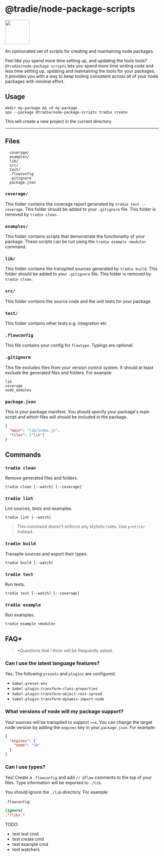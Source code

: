 # @tradie/node-package-scripts

<img src="https://github.com/jameslnewell/tradie-v4/blob/separate-builder/docs/img/logo.png" height="80"/>

An opinionated set of scripts for creating and maintaining node packages.

Feel like you spend more time setting up, and updating the tools tools?`@tradie/node-package-scripts` lets you spend more time writing code and less time setting up, updating and maintaining the tools for your packages. It provides you with a way to keep tooling consistent across all of your node packages with minimal effort.

## Usage

```
mkdir my-package && cd my-package
npx --package @tradie/node-package-scripts tradie create
```

This will create a new project in the current directory.

---

## Files

```
  coverage/
  examples/
  lib/
  src/
  test/
  .flowconfig
  .gitignore
  package.json
```

### `coverage/`

This folder contains the coverage report generated by `tradie test --coverage`. This folder should be added to your `.gitignore` file. This folder is removed by `tradie clean`.

### `examples/`

This folder contains scripts that demonstrate the functionality of your package. These scripts can be run using the `tradie example <module>` command.

### `lib/`

This folder contains the transpiled sources generated by `tradie build`. This folder should be added to your `.gitignore` file. This folder is removed by `tradie clean`.

### `src/`

This folder contains the source code and the unit tests for your package.

### `test/`

This folder contains other tests e.g. integration etc

### `.flowconfig`

This file contains your config for `flowtype`. Typings are optional.

### `.gitignore`

This file excludes files from your version control system. It should at least exclude the generated files and folders. For example:

```
lib
coverage
node_modules
```

### `package.json`

This is your package manifest. You should specify your package's main script and which files will should be included in the package.

```json
{
  "main": "lib/index.js",
  "files": ["lib"]
}
```

## Commands

### `tradie clean`

Remove generated files and folders.

```
tradie clean [--watch] [--coverage]
```

### `tradie lint`

Lint sources, tests and examples.

```
tradie lint [--watch]
```

> This command doesn't enforce any stylistic rules. Use `prettier` instead.

### `tradie build`

Transpile sources and export their types.

```
tradie build [--watch]
```

### `tradie test`

Run tests.

```
tradie test [--watch] [--coverage]
```

### `tradie example`

Run examples.

```
tradie example <module>
```

## FAQ*

> *Questions that I think will be frequently asked.

### Can I use the latest language features?

Yes. The following `presets` and `plugins` are configured:

- `babel-preset-env`
- `babel-plugin-transform-class-properties`
- `babel-plugin-transform-object-rest-spread`
- `babel-plugin-transform-dynamic-import-node`

### What versions of node will my package support?

Your sources will be transpiled to support `>=4`. You can change the target node version by adding the `engines` key in your `package.json`. For example:

```json
{
  "engines": {
    "node": "v8"
  }
}
```

### Can I use types?

Yes! Create a `.flowconfig` and add `// @flow` comments to the top of your files. Type information will be exported to `./lib`.

You should ignore the `./lib` directory. For example:

`.flowconfig`:
```ini
[ignore]
.*/lib/.*
```

TODO:
- test test cmd
- test create cmd
- test example cmd
- test watchers
